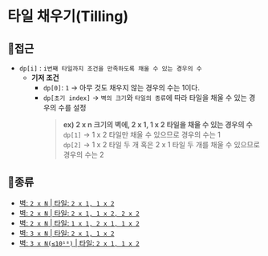 # 타일 채우기(Tilling)
## 🤔접근
- `dp[i]` : `i번째 타일까지 조건을 만족하도록 채울 수 있는 경우의 수`
    - <b>기저 조건</b>
        - `dp[0]`: `1` -> 아무 것도 채우지 않는 경우의 수는 1이다.
        - `dp[초기 index]` -> `벽의 크기`와 `타일의 종류`에 따라 타일을 채울 수 있는 경우의 수를 설정
            > <b>ex) 2 x n 크기의 벽에, 2 x 1, 1 x 2 타일을 채울 수 있는 경우의 수</b><br>
            > `dp[1]` -> 1 x 2 타일만 채울 수 있으므로 경우의 수는 1<br>
            > `dp[2]` -> 1 x 2 타일 두 개 혹은 2 x 1 타일 두 개를 채울 수 있으므로 경우의 수는 2
## 📂종류
- [벽: `2 x N` | 타일: `2 x 1, 1 x 2`](https://github.com/seonpilKim/Algorithm/tree/master/Dynamic%20Programming/Tilling/boj/11726)
- [벽: `2 x N` | 타일: `2 x 1, 1 x 2, 2 x 2`](https://github.com/seonpilKim/Algorithm/tree/master/Dynamic%20Programming/Tilling/boj/11727)
- [벽: `2 x N` | 타일: `1 x 1, 2 x 1, 1 x 2`](https://github.com/seonpilKim/Algorithm/tree/master/Dynamic%20Programming/Tilling/boj/14852)
- [벽: `3 x N` | 타일: `2 x 1, 1 x 2`](https://github.com/seonpilKim/Algorithm/tree/master/Dynamic%20Programming/Tilling/boj/2133)
- [벽: `3 x N(≤10¹⁸)` | 타일: `2 x 1, 1 x 2`](https://github.com/seonpilKim/Algorithm/tree/master/Dynamic%20Programming/Tilling/boj/13976)